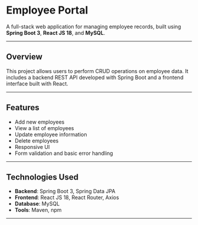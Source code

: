 # Employee Portal 

A full-stack web application for managing employee records, built using **Spring Boot 3**, **React JS 18**, and **MySQL**.

---

## Overview

This project allows users to perform CRUD operations on employee data. It includes a backend REST API developed with Spring Boot and a frontend interface built with React.

---

## Features

- Add new employees
- View a list of employees
- Update employee information
- Delete employees
- Responsive UI
- Form validation and basic error handling

---

## Technologies Used

- **Backend**: Spring Boot 3, Spring Data JPA
- **Frontend**: React JS 18, React Router, Axios
- **Database**: MySQL
- **Tools**: Maven, npm

---
